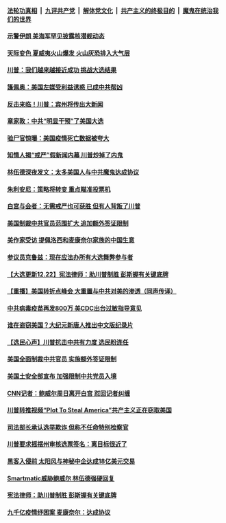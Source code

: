 

####  [法轮功真相](../../../../basic/blob/master/README.md?t=12221531) &nbsp;|&nbsp; [九评共产党](../../../../9ping.md/blob/master/README.md?t=12221531) &nbsp;|&nbsp; [解体党文化](../../../../jtdwh.md/blob/master/README.md?t=12221531)  &nbsp;|&nbsp; [共产主义的终极目的](../../../../gczydzjmd.md/blob/master/README.md?t=12221531) &nbsp;|&nbsp; [魔鬼在统治我们的世界](../../../../mgztzwmdsj.md/blob/master/README.md?t=12221531) 

#### [示警伊朗 美海军罕见披露核潜舰动态](../pages/prog203/a103015568.md?t=12221531) 

#### [天际变色 夏威夷火山爆发 火山灰恐排入大气层](../pages/prog203/a103015516.md?t=12221531) 

#### [川普：我们越来越接近成功 挑战大选结果](../pages/prog203/a103015481.md?t=12221531) 

#### [篷佩奥：美国左媒受利益诱惑 已成中共帮凶](../pages/prog203/a103015444.md?t=12221531) 

#### [反击来临！川普：宾州将传出大新闻](../pages/prog203/a103015465.md?t=12221531) 

#### [章家敦：中共“明显干预”了美国大选](../pages/prog203/a103015461.md?t=12221531) 

#### [验尸官惊曝：美国疫情死亡数据被夸大](../pages/prog203/a103015427.md?t=12221531) 

#### [知情人揭“戒严”假新闻内幕 川普炒掉了内鬼](../pages/prog203/a103015399.md?t=12221531) 

#### [林伍德深夜发文：太多美国人与中共魔鬼达成协议](../pages/prog203/a103015387.md?t=12221531) 

#### [朱利安尼：策略将转变 重点瞄准投票机](../pages/prog203/a103015006.md?t=12221531) 

#### [白宫与会者：无需戒严也可获胜 但有人背叛了川普](../pages/prog203/a103015340.md?t=12221531) 

#### [美国制裁中共官员范围扩大 追加额外签证限制](../pages/prog203/a103015360.md?t=12221531) 

#### [美作家受访 提佩洛西和麦康奈尔家族的中国生意](../pages/prog203/a103015241.md?t=12221531) 

#### [参议员克鲁兹：现在应法办所有大选舞弊参与者](../pages/prog203/a103015204.md?t=12221531) 

#### [【大选更新12.22】宪法律师：助川普制胜 彭斯握有关键底牌](../pages/prog203/a103015309.md?t=12221531) 

#### [【重播】美国转折点峰会 大重置与中共对美的渗透（同声传译）](../pages/prog203/a103015301.md?t=12221531) 

#### [中共病毒疫苗再发800万  美CDC出台过敏指导意见](../pages/prog203/a103015302.md?t=12221531) 

#### [谁在盗窃美国？大纪元新唐人推出中文版纪录片](../pages/prog203/a103015199.md?t=12221531) 

#### [【选民心声】川普抗击中共有力度 选民盼连任](../pages/prog203/a103015282.md?t=12221531) 

#### [美国全面制裁中共官员 实施额外签证限制](../pages/prog203/a103015272.md?t=12221531) 

#### [美国土安全部宣布 加强限制中共党员入境](../pages/prog203/a103015247.md?t=12221531) 

#### [CNN记者：鲍威尔周日离开白宫 怼回记者纠缠](../pages/prog203/a103015190.md?t=12221531) 

#### [川普转推视频“Plot To Steal America”共产主义正在窃取美国](../pages/prog203/a103015200.md?t=12221531) 

#### [司法部长承认选举欺诈 但称不任命特别检察官](../pages/prog203/a103015191.md?t=12221531) 

#### [川普要求摇摆州审核选票签名：离目标很近了](../pages/prog203/a103015173.md?t=12221531) 

#### [黑客入侵前  太阳风与神秘中企达成18亿美元交易](../pages/prog203/a103015010.md?t=12221531) 

#### [Smartmatic威胁鲍威尔 林伍德强硬回复](../pages/prog203/a103015101.md?t=12221531) 

#### [宪法律师：助川普制胜 彭斯握有关键底牌](../pages/prog203/a103015013.md?t=12221531) 

#### [九千亿疫情纾困案 麦康奈尔：达成协议](../pages/prog203/a103015103.md?t=12221531) 

